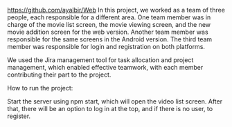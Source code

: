https://github.com/ayalbir/Web
In this project, we worked as a team of three people, each responsible for a different area. One team member was in charge of the movie list screen, the movie viewing screen, and the new movie addition screen for the web version. Another team member was responsible for the same screens in the Android version. The third team member was responsible for login and registration on both platforms.

We used the Jira management tool for task allocation and project management, which enabled effective teamwork, with each member contributing their part to the project.

How to run the project:

Start the server using npm start, which will open the video list screen. After that, there will be an option to log in at the top, and if there is no user, to register.